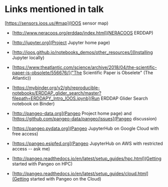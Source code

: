 # Links mentioned in talk

[https://sensors.ioos.us/#map](IOOS sensor map)
* [http://www.neracoos.org/erddap/index.html](NERACOOS ERDDAP)
* [http://jupyter.org](Project Jupyter home page)
* [http://ioos.github.io/notebooks_demos/other_resources/](Installing Jupyter locally)
* [https://www.theatlantic.com/science/archive/2018/04/the-scientific-paper-is-obsolete/556676/[("The Scientific Paper is Obselete" (The Atlantic))
* [https://mybinder.org/v2/gh/reproducible-notebooks/ERDDAP_glider_search/master?filepath=ERDDAPY_Intro_IOOS.ipynb](Run ERDDAP Glider Search notebook on Binder)

* [http://pangeo-data.org](Pangeo Project home page) and [https://github.com/pangeo-data/pangeo/issues](Pangeo discussion) 
* [https://pangeo.pydata.org](Pangeo JupyterHub on Google Cloud with free access)
* [https://pangeo.esipfed.org](Pangeo JupyterHub on AWS with restricted access -- ask me)
* [http://pangeo.readthedocs.io/en/latest/setup_guides/hpc.html](Getting started with Pangeo on HPC)
* [http://pangeo.readthedocs.io/en/latest/setup_guides/cloud.html](Getting started with Pangeo on the Cloud)

